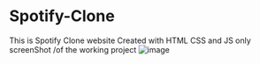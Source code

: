 # Spotify-Clone
This is Spotify Clone website Created with HTML CSS and JS only
screenShot /of the working project
![image](https://user-images.githubusercontent.com/61423367/156913753-122b427b-0713-4917-92c2-2ce07aa51582.png)
